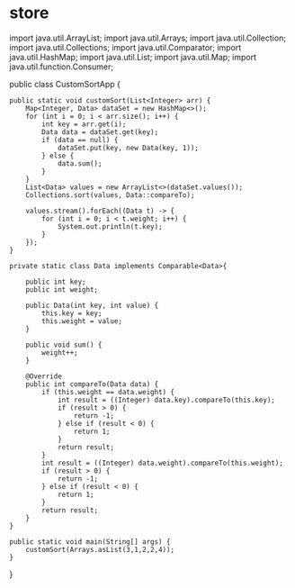 # store

import java.util.ArrayList;
import java.util.Arrays;
import java.util.Collection;
import java.util.Collections;
import java.util.Comparator;
import java.util.HashMap;
import java.util.List;
import java.util.Map;
import java.util.function.Consumer;

public class CustomSortApp {

    public static void customSort(List<Integer> arr) {
        Map<Integer, Data> dataSet = new HashMap<>();
        for (int i = 0; i < arr.size(); i++) {
            int key = arr.get(i);
            Data data = dataSet.get(key);
            if (data == null) {
                dataSet.put(key, new Data(key, 1));
            } else {
                data.sum();
            }
        }
        List<Data> values = new ArrayList<>(dataSet.values());
        Collections.sort(values, Data::compareTo);
        
        values.stream().forEach((Data t) -> {
            for (int i = 0; i < t.weight; i++) {
                System.out.println(t.key);
            }
        });
    }

    private static class Data implements Comparable<Data>{

        public int key;
        public int weight;

        public Data(int key, int value) {
            this.key = key;
            this.weight = value;
        }

        public void sum() {
            weight++;
        }

        @Override
        public int compareTo(Data data) {
            if (this.weight == data.weight) {
                int result = ((Integer) data.key).compareTo(this.key);
                if (result > 0) {
                    return -1;
                } else if (result < 0) {
                    return 1;
                }
                return result;
            }
            int result = ((Integer) data.weight).compareTo(this.weight);
            if (result > 0) {
                return -1;
            } else if (result < 0) {
                return 1;
            }
            return result;
        }        
    }

    public static void main(String[] args) {
        customSort(Arrays.asList(3,1,2,2,4));
    }

}
